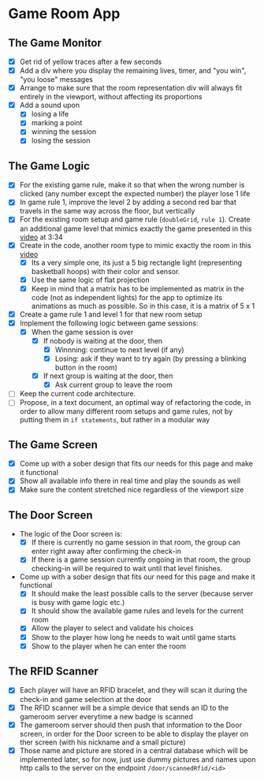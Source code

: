 # Game Room App

## The Game Monitor
  - [x] Get rid of yellow traces after a few seconds
  - [x] Add a div where you display the remaining lives, timer, and "you win", "you loose" messages
  - [x] Arrange to make sure that the room representation div will always fit entirely in the viewport, without affecting its proportions
  - [x] Add a sound upon
    - [x] losing a life
    - [x] marking a point
    - [x] winning the session
    - [x] losing the session

## The Game Logic
  - [x] For the existing game rule, make it so that when the wrong number is clicked (any number except the expected number) the player lose 1 life
  - [x] In game rule 1, improve the level 2 by adding a second red bar that travels in the same way across the floor, but vertically
  - [x] For the existing room setup and game rule (`doubleGrid`, `rule 1`). Create an additional game level that mimics exactly the game presented in this [video](https://www.youtube.com/watch?v=lM84hHIDato) at 3:34
  - [x] Create in the code, another room type to mimic exactly the room in this [video](https://www.tiktok.com/@activategames/video/7249806076437171461)
    - [x] Its a very simple one, its just a 5 big rectangle light (representing basketball hoops) with their color and sensor.
    - [x] Use the same logic of flat projection
    - [x] Keep in mind that a matrix has to be implemented as matrix in the code (not as independent lights) for the app to optimize its animations as much as possible. So in this case, it is a matrix of 5 x 1
  - [x] Create a game rule 1 and level 1 for that new room setup
  - [x] Implement the following logic between game sessions:
    - [x] When the game session is over
      - [x] If nobody is waiting at the door, then
        - [x] Winnning: continue to next level (if any)
        - [x] Losing: ask if they want to try again (by pressing a blinking button in the room)
      - [x] If next group is waiting at the door, then
        - [x] Ask current group to leave the room
  - [ ] Keep the current code architecture.
  - [ ] Propose, in a text document, an optimal way of refactoring the code, in order to allow many different room setups and game rules, not by putting them in `if statements`, but rather in a modular way

## The Game Screen
  - [x] Come up with a sober design that fits our needs for this page and make it functional
  - [x] Show all available info there in real time and play the sounds as well
  - [x] Make sure the content stretched nice regardless of the viewport size

## The Door Screen
  - The logic of the Door screen is:
    - [x] If there is currently no game session in that room, the group can enter right away after confirming the check-in
    - [x] If there is a game session currently ongoing in that room, the group checking-in will be required to wait until that level finishes.
  
  - Come up with a sober design that fits our need for this page and make it functional
    - [x] It should make the least possible calls to the server (because server is busy with game logic etc.)
    - [x] It should show the available game rules and levels for the current room
    - [x] Allow the player to select and validate his choices
    - [x] Show to the player how long he needs to wait until game starts
    - [x] Show to the player when he can enter the room

## The RFID Scanner
  - [x] Each player will have an RFID bracelet, and they will scan it during the check-in and game selection at the door
  - [x] The RFID scanner will be a simple device that sends an ID to the gameroom server everytime a new badge is scanned
  - [x] The gameroom server should then push that information to the Door screen, in order for the Door screen to be able to display the player on ther screen (with his nickname and a small picture)
  - [x] Those name and picture are stored in a central database which will be implemented later, so for now,  just use dummy pictures and names upon http calls to the server on the endpoint `/door/scannedRfid/<id>`
